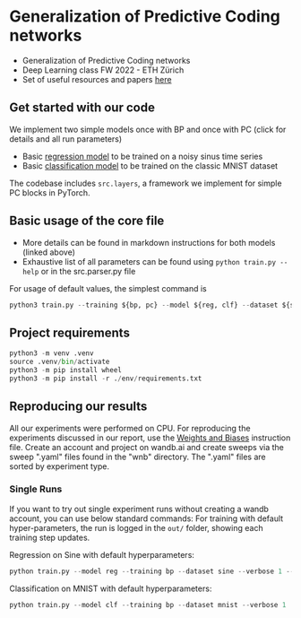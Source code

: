 # Generalization of Predictive Coding networks

* Generalization of Predictive Coding networks
* Deep Learning class FW 2022 - ETH Zürich
* Set of useful resources and papers [here](resources.md)

## Get started with our code

We implement two simple models once with BP and once with PC (click for details and all run parameters)
- Basic [regression model](doc/regression.md) to be trained on a noisy sinus time series
- Basic [classification model](doc/classification.md) to be trained on the classic MNIST dataset

The codebase includes `src.layers`, a framework we implement for simple PC blocks in PyTorch.

## Basic usage of the core file

- More details can be found in markdown instructions for both models (linked above)
- Exhaustive list of all parameters can be found using ```python train.py --help``` or in the src.parser.py file

For usage of default values, the simplest command is
```python
python3 train.py --training ${bp, pc} --model ${reg, clf} --dataset ${sine, housing, mnist, fashion}
```

## Project requirements

```python
python3 -m venv .venv
source .venv/bin/activate
python3 -m pip install wheel
python3 -m pip install -r ./env/requirements.txt
```

## Reproducing our results
All our experiments were performed on CPU.
For reproducing the experiments discussed in our report, use the [Weights and Biases](doc/sweep.md) 
instruction file. Create an account and project on wandb.ai and create sweeps via the 
sweep ".yaml" files found in the "wnb" directory. The ".yaml" files are sorted by experiment type.

### Single Runs
If you want to try out single experiment runs without creating a wandb account, you can use below standard commands:
For training with default hyper-parameters, the run is logged in the `out/` folder, showing each training step updates.

Regression on Sine with default hyperparameters:
```python
python train.py --model reg --training bp --dataset sine --verbose 1 --plot True
```

Classification on MNIST with default hyperparameters:
```python
python train.py --model clf --training bp --dataset mnist --verbose 1
```